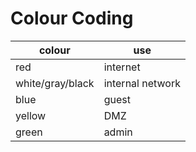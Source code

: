 # Colour Coding


| colour           | use              |
| ---------------- | ---------------- |
| red              | internet         |
| white/gray/black | internal network |
| blue             | guest            |
| yellow           | DMZ              |
| green            | admin            |
